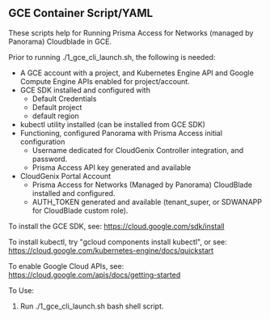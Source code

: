 GCE Container Script/YAML 
----------
These scripts help for Running Prisma Access for Networks (managed by Panorama) Cloudblade in GCE.

Prior to running ./1_gce_cli_launch.sh, the following is needed:

 * A GCE account with a project, and Kubernetes Engine API and Google Compute Engine APIs enabled for project/account.
 * GCE SDK installed and configured with
   * Default Credentials
   * Default project
   * default region
 * kubectl utility installed (can be installed from GCE SDK)
 * Functioning, configured Panorama with Prisma Access initial configuration
    * Username dedicated for CloudGenix Controller integration, and password.
    * Prisma Access API key generated and available
 * CloudGenix Portal Account
    * Prisma Access for Networks (Managed by Panorama) CloudBlade installed and configured.
    * AUTH_TOKEN generated and available (tenant_super, or SDWANAPP for CloudBlade custom role).

To install the GCE SDK, see:
https://cloud.google.com/sdk/install

To install kubectl, try "gcloud components install kubectl", or see:
https://cloud.google.com/kubernetes-engine/docs/quickstart

To enable Google Cloud APIs, see:
https://cloud.google.com/apis/docs/getting-started

To Use:
 1. Run ./1_gce_cli_launch.sh bash shell script.

